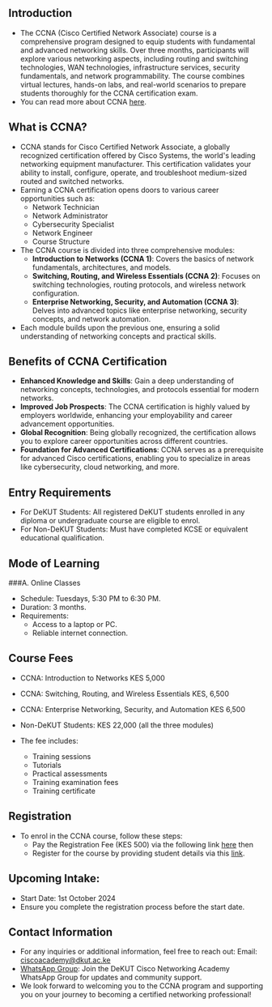 ## Introduction
- The CCNA (Cisco Certified Network Associate) course is a comprehensive program designed to equip students with fundamental and advanced networking skills. Over three months, participants will explore various networking aspects, including routing and switching technologies, WAN technologies, infrastructure services, security fundamentals, and network programmability. The course combines virtual lectures, hands-on labs, and real-world scenarios to prepare students thoroughly for the CCNA certification exam.
- You can read more about CCNA [here](https://www.cisco.com/c/en/us/training-events/training-certifications/certifications/associate/ccna.html).

## What is CCNA?
- CCNA stands for Cisco Certified Network Associate, a globally recognized certification offered by Cisco Systems, the world's leading networking equipment manufacturer. This certification validates your ability to install, configure, operate, and troubleshoot medium-sized routed and switched networks.
- Earning a CCNA certification opens doors to various career opportunities such as:
  - Network Technician
  - Network Administrator
  - Cybersecurity Specialist
  - Network Engineer
  - Course Structure
- The CCNA course is divided into three comprehensive modules:
  - <b>Introduction to Networks (CCNA 1)</b>: Covers the basics of network fundamentals, architectures, and models.
  - <b>Switching, Routing, and Wireless Essentials (CCNA 2)</b>: Focuses on switching technologies, routing protocols, and wireless network configuration.
  - <b>Enterprise Networking, Security, and Automation (CCNA 3)</b>: Delves into advanced topics like enterprise networking, security concepts, and network automation.
- Each module builds upon the previous one, ensuring a solid understanding of networking concepts and practical skills.

## Benefits of CCNA Certification
- <b>Enhanced Knowledge and Skills</b>: Gain a deep understanding of networking concepts, technologies, and protocols essential for modern networks.
- <b>Improved Job Prospects</b>: The CCNA certification is highly valued by employers worldwide, enhancing your employability and career advancement opportunities.
- <b>Global Recognition</b>: Being globally recognized, the certification allows you to explore career opportunities across different countries.
- <b>Foundation for Advanced Certifications</b>: CCNA serves as a prerequisite for advanced Cisco certifications, enabling you to specialize in areas like cybersecurity, cloud networking, and more.

## Entry Requirements
- For DeKUT Students: All registered DeKUT students enrolled in any diploma or undergraduate course are eligible to enrol.
- For Non-DeKUT Students: Must have completed KCSE or equivalent educational qualification.
  
## Mode of Learning

###A. Online Classes
- Schedule: Tuesdays, 5:30 PM to 6:30 PM.
- Duration: 3 months.
- Requirements:
  - Access to a laptop or PC.
  - Reliable internet connection.
    
## Course Fees
- CCNA: Introduction to Networks KES 5,000
- CCNA: Switching, Routing, and Wireless Essentials KES, 6,500
- CCNA: Enterprise Networking, Security, and Automation KES 6,500
  
- Non-DeKUT Students: KES 22,000 (all the three modules) 
  
- The fee includes:
  - Training sessions
  - Tutorials
  - Practical assessments
  - Training examination fees
  - Training certificate 

## Registration
- To enrol in the CCNA course, follow these steps:
   - Pay the Registration Fee (KES 500) via the following link  [here](https://dekutservices.dkut.ac.ke/Payment/ApplicationFeePayment)
     then
  - Register for the course by providing student details via this [link](https://admissions.dkut.ac.ke/courses/123).

## Upcoming Intake:
- Start Date: 1st October 2024
- Ensure you complete the registration process before the start date.
  
## Contact Information
- For any inquiries or additional information, feel free to reach out: Email: ciscoacademy@dkut.ac.ke
- [WhatsApp Group](https://chat.whatsapp.com/EgKFnUMCXWFKs2YuWTIU2H): Join the DeKUT Cisco Networking Academy WhatsApp Group for updates and community support.
- We look forward to welcoming you to the CCNA program and supporting you on your journey to becoming a certified networking professional!
